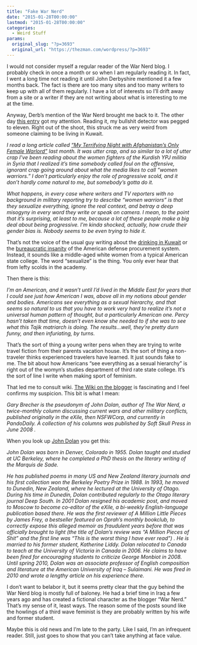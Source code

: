 ```yaml
---
title: "Fake War Nerd"
date: "2015-01-28T00:00:00"
lastmod: "2015-01-28T00:00:00"
categories:
  - Weird Stuff
params:
  original_slug: "?p=3693"
  original_url: "https://thezman.com/wordpress/?p=3693"
---
```


I would not consider myself a regular reader of the War Nerd blog. I
probably check in once a month or so when I am regularly reading it. In
fact, I went a long time not reading it until John Derbyshire mentioned
it a few months back. The fact is there are too many sites and too many
writers to keep up with all of them regularly. I have a lot of interests
so I’ll drift away from a site or a writer if they are not writing about
what is interesting to me at the time.

Anyway, Derb’s mention of the War Nerd brought me back to it. The other
day <a
href="http://pando.com/2015/01/19/the-war-nerd-getting-women-warriors-wrong/"
rel="noopener" target="_blank">this entry</a> got my attention. Reading
it, my bullshit detector was pegged to eleven. Right out of the shoot,
this struck me as very weird from someone claiming to be living in
Kuwait.

*I read a long article called <a
href="http://www.newrepublic.com/article/119772/my-night-afghanistans-only-female-warlord-commander-pigeon"
class="external" rel="noopener" target="_blank">“My Terrifying Night
with Afghanistan’s Only Female Warlord”</a> last month. It was utter
crap, and so similar to a lot of utter crap I’ve been reading about the
women fighters of the Kurdish YPJ militia in Syria that I realized it’s
time somebody called foul on the offensive, ignorant crap going around
about what the media likes to call “women warriors.” I don’t
particularly enjoy the role of progressive scold, and it don’t hardly
come natural to me, but somebody’s gotta do it.*

*What happens, in every case where writers and TV reporters with no
background in military reporting try to describe “women warriors” is
that they sexualize everything, ignore the real context, and betray a
deep misogyny in every word they write or speak on camera. I mean, to
the point that it’s surprising, at least to me, because a lot of these
people make a big deal about being progressive. I’m kinda shocked,
actually, how crude their gender bias is. Nobody seems to be even trying
to hide it.*

That’s not the voice of the usual guy writing about the <a
href="http://pando.com/2014/11/27/a-war-nerd-thanksgiving-all-you-drunks-be-thankful-youre-not-in-kuwait/"
rel="noopener" target="_blank">drinking in Kuwait</a> or the <a
href="http://pando.com/2014/12/18/the-war-nerd-more-proof-the-us-defense-industry-has-nothing-to-do-with-defending-america/"
rel="noopener" target="_blank">bureaucratic insanity</a> of the American
defense procurement system. Instead, it sounds like a middle-aged white
women from a typical American state college. The word “sexualize” is the
thing. You only ever hear that from lefty scolds in the academy.

Then there is this:

*I’m an American, and it wasn’t until I’d lived in the Middle East for
years that I could see just how American I was, above all in my notions
about gender and bodies. Americans see everything as a sexual hierarchy,
and that seems so natural to us that you have to work very hard to
realize it’s not a universal human pattern of thought, but a
particularly American one. Percy hasn’t taken that time, doesn’t even
know she needed to if she was to see what this Tajik matriarch is doing.
The results…well, they’re pretty durn funny, and then infuriating, by
turns.*

That’s the sort of thing a young writer pens when they are trying to
write travel fiction from their parents vacation house. It’s the sort of
thing a non-traveler thinks experienced travelers have learned. It just
sounds fake to me. The bit about how Americans “see everything as a
sexual hierarchy” is right out of the womyn’s studies department of
third rate state college. It’s the sort of line I write when making
sport of feminism.

That led me to consult wiki.
<a href="http://en.wikipedia.org/wiki/Gary_Brecher" rel="noopener"
target="_blank">The Wiki on the blogger</a> is fascinating and I feel
confirms my suspicion. This bit is what I mean:

*Gary Brecher is the pseudonym of John Dolan, author of The War Nerd, a
twice-monthly column discussing current wars and other military
conflicts, published originally in the eXile, then NSFWCorp, and
currently in PandoDaily. A collection of his columns was published by
Soft Skull Press in June 2008 .*

When you look up
<a href="http://en.wikipedia.org/wiki/John_Dolan_%28writer%29"
rel="noopener" target="_blank">John Dolan</a> you get this:

*John Dolan was born in Denver, Colorado in 1955. Dolan taught and
studied at UC Berkeley, where he completed a PhD thesis on the literary
writing of the Marquis de Sade.*

*He has published poems in many US and New Zealand literary journals and
his first collection won the Berkeley Poetry Prize in 1988. In 1993, he
moved to Dunedin, New Zealand, where he lectured at the University of
Otago. During his time in Dunedin, Dolan contributed regularly to the
Otago literary journal Deep South. In 2001 Dolan resigned his academic
post, and moved to Moscow to become co-editor of the eXile, a bi-weekly
English-language publication based there. He was the first reviewer of A
Million Little Pieces by James Frey, a bestseller featured on Oprah’s
monthly bookclub, to correctly expose this alleged memoir as fraudulent
years before that was officially brought to light (the title of Dolan’s
review was “A Million Pieces of Shit” and the first line was “This is
the worst thing I have ever read”) . He is married to his former
student, Katherine Liddy. Dolan relocated to Canada to teach at the
University of Victoria in Canada in 2006. He claims to have been fired
for encouraging students to criticize George Monbiot in 2008. Until
spring 2010, Dolan was an associate professor of English composition and
literature at the American University of Iraq – Sulaimani. He was fired
in 2010 and wrote a lengthy article on his experience there.*

I don’t want to belabor it, but it seems pretty clear that the guy
behind the War Nerd blog is mostly full of baloney. He had a brief time
in Iraq a few years ago and has created a fictional character as the
blogger “War Nerd.” That’s my sense of it, least ways. The reason some
of the posts sound like the howlings of a third wave feminist is they
are probably written by his wife and former student.

Maybe this is old news and I’m late to the party. Like I said, I’m an
infrequent reader. Still, just goes to show that you can’t take anything
at face value.
